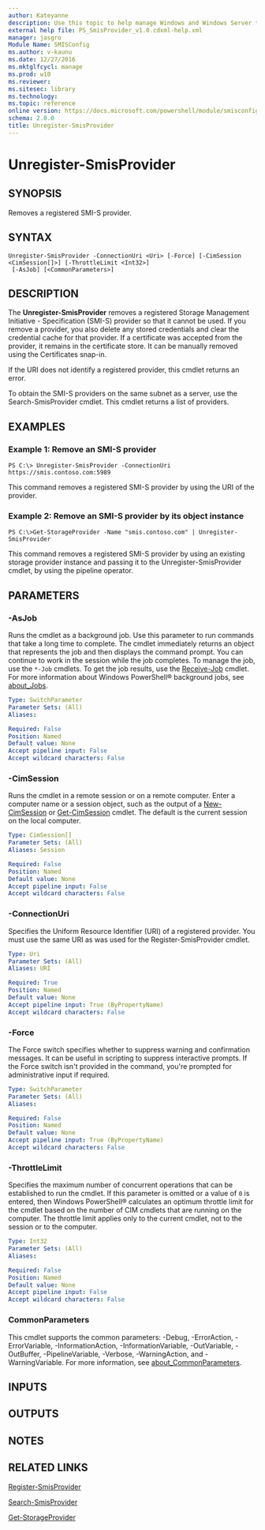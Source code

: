 ```yaml
---
author: Kateyanne
description: Use this topic to help manage Windows and Windows Server technologies with Windows PowerShell.
external help file: PS_SmisProvider_v1.0.cdxml-help.xml
manager: jasgro
Module Name: SMISConfig
ms.author: v-kaunu
ms.date: 12/27/2016
ms.mktglfcycl: manage
ms.prod: w10
ms.reviewer: 
ms.sitesec: library
ms.technology: 
ms.topic: reference
online version: https://docs.microsoft.com/powershell/module/smisconfig/unregister-smisprovider?view=windowsserver2022-ps&wt.mc_id=ps-gethelp
schema: 2.0.0
title: Unregister-SmisProvider
---
```


# Unregister-SmisProvider

## SYNOPSIS
Removes a registered SMI-S provider.

## SYNTAX

```
Unregister-SmisProvider -ConnectionUri <Uri> [-Force] [-CimSession <CimSession[]>] [-ThrottleLimit <Int32>]
 [-AsJob] [<CommonParameters>]
```

## DESCRIPTION
The **Unregister-SmisProvider** removes a registered Storage Management Initiative - Specification (SMI-S) provider so that it cannot be used.
If you remove a provider, you also delete any stored credentials and clear the credential cache for that provider.
If a certificate was accepted from the provider, it remains in the certificate store.
It can be manually removed using the Certificates snap-in.

If the URI does not identify a registered provider, this cmdlet returns an error.

To obtain the SMI-S providers on the same subnet as a server, use the Search-SmisProvider cmdlet.
This cmdlet returns a list of providers.

## EXAMPLES

### Example 1: Remove an SMI-S provider
```
PS C:\> Unregister-SmisProvider -ConnectionUri https://smis.contoso.com:5989
```

This command removes a registered SMI-S provider by using the URI of the provider.

### Example 2: Remove an SMI-S provider by its object instance
```
PS C:\>Get-StorageProvider -Name "smis.contoso.com" | Unregister-SmisProvider
```

This command removes a registered SMI-S provider by using an existing storage provider instance and passing it to the Unregister-SmisProvider cmdlet, by using the pipeline operator.

## PARAMETERS

### -AsJob
Runs the cmdlet as a background job.
Use this parameter to run commands that take a long time to complete. 
 The cmdlet immediately returns an object that represents the job and then displays the command prompt.
You can continue to work in the session while the job completes.
To manage the job, use the `*-Job` cmdlets.
To get the job results, use the [Receive-Job](https://go.microsoft.com/fwlink/?LinkID=113372) cmdlet. 
 For more information about Windows PowerShell® background jobs, see [about_Jobs](https://go.microsoft.com/fwlink/?LinkID=113251).

```yaml
Type: SwitchParameter
Parameter Sets: (All)
Aliases: 

Required: False
Position: Named
Default value: None
Accept pipeline input: False
Accept wildcard characters: False
```

### -CimSession
Runs the cmdlet in a remote session or on a remote computer.
Enter a computer name or a session object, such as the output of a [New-CimSession](https://go.microsoft.com/fwlink/p/?LinkId=227967) or [Get-CimSession](https://go.microsoft.com/fwlink/p/?LinkId=227966) cmdlet.
The default is the current session on the local computer.

```yaml
Type: CimSession[]
Parameter Sets: (All)
Aliases: Session

Required: False
Position: Named
Default value: None
Accept pipeline input: False
Accept wildcard characters: False
```

### -ConnectionUri
Specifies the Uniform Resource Identifier (URI) of a registered provider.
You must use the same URI as was used for the Register-SmisProvider cmdlet.

```yaml
Type: Uri
Parameter Sets: (All)
Aliases: URI

Required: True
Position: Named
Default value: None
Accept pipeline input: True (ByPropertyName)
Accept wildcard characters: False
```

### -Force
The Force switch specifies whether to suppress warning and confirmation messages. It can be useful in scripting to suppress interactive prompts. If the Force switch isn't provided in the command, you're prompted for administrative input if required.

```yaml
Type: SwitchParameter
Parameter Sets: (All)
Aliases: 

Required: False
Position: Named
Default value: None
Accept pipeline input: True (ByPropertyName)
Accept wildcard characters: False
```

### -ThrottleLimit
Specifies the maximum number of concurrent operations that can be established to run the cmdlet.
If this parameter is omitted or a value of `0` is entered, then Windows PowerShell® calculates an optimum throttle limit for the cmdlet based on the number of CIM cmdlets that are running on the computer.
The throttle limit applies only to the current cmdlet, not to the session or to the computer.

```yaml
Type: Int32
Parameter Sets: (All)
Aliases: 

Required: False
Position: Named
Default value: None
Accept pipeline input: False
Accept wildcard characters: False
```

### CommonParameters
This cmdlet supports the common parameters: -Debug, -ErrorAction, -ErrorVariable, -InformationAction, -InformationVariable, -OutVariable, -OutBuffer, -PipelineVariable, -Verbose, -WarningAction, and -WarningVariable. For more information, see [about_CommonParameters](https://go.microsoft.com/fwlink/?LinkID=113216).

## INPUTS

## OUTPUTS

## NOTES

## RELATED LINKS

[Register-SmisProvider](./Register-SmisProvider.md)

[Search-SmisProvider](./Search-SmisProvider.md)

[Get-StorageProvider](../storage/Get-StorageProvider.md)

